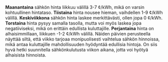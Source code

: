 **Maanantaina** sähkön hinta liikkuu välillä 3-7 ¢/kWh, mikä on varsin kohtuullinen hintataso. **Tiistaina** hinta nousee hieman, vaihdellen 1-9 ¢/kWh välillä. **Keskiviikkona** sähkön hinta laskee merkittävästi, ollen jopa 0 ¢/kWh. **Torstaina** hinta pysyy samalla tasolla, mutta voi myös laskea jopa negatiiviseksi, mikä on erittäin edullista kuluttajille. **Perjantaina** hinta on alhaisimmillaan, liikkuen -1-2 ¢/kWh välillä. Näiden päivien perusteella näyttää siltä, että viikko tarjoaa monipuolisesti vaihtelua sähkön hinnoissa, mikä antaa kuluttajille mahdollisuuden hyödyntää edullisia hintoja. On siis hyvä hetki suunnitella sähkönkulutusta viikon aikana, jotta voi hyötyä alhaisista hinnoista.